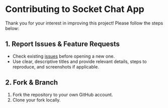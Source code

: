 # Contributing to Socket Chat App

Thank you for your interest in improving this project! Please follow the steps below:

## 1. Report Issues & Feature Requests
- Check existing [issues](https://github.com/FatihErenD/Socket-Chat-App/issues) before opening a new one.
- Use clear, descriptive titles and provide relevant details, steps to reproduce, and screenshots if applicable.

## 2. Fork & Branch
1. Fork the repository to your own GitHub account.  
2. Clone your fork locally.

